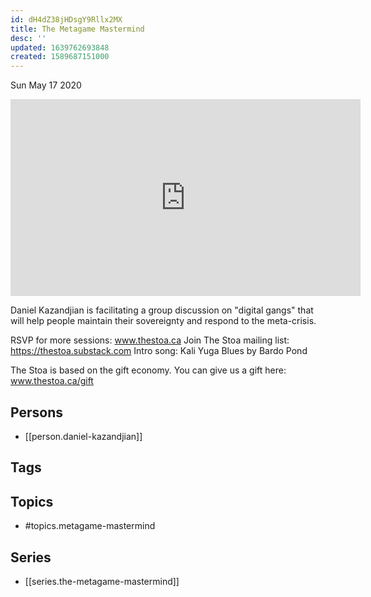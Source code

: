 ```yaml
---
id: dH4dZ38jHDsgY9Rllx2MX
title: The Metagame Mastermind
desc: ''
updated: 1639762693848
created: 1589687151000
---
```





Sun May 17 2020

<iframe width="560" height="315" src="https://www.youtube.com/embed/AYb9dfgelIk" title="The Metagame Mastermind w/ Daniel Kazandjian (May 9th, 2020)" frameborder="0" allow="accelerometer; autoplay; clipboard-write; encrypted-media; gyroscope; picture-in-picture" allowfullscreen ></iframe>

Daniel Kazandjian is facilitating a group discussion on "digital gangs" that will help people maintain their sovereignty and respond to the meta-crisis.

RSVP for more sessions: www.thestoa.ca
Join The Stoa mailing list: https://thestoa.substack.com
Intro song: Kali Yuga Blues by Bardo Pond

The Stoa is based on the gift economy. You can give us a gift here: www.thestoa.ca/gift

## Persons

- [[person.daniel-kazandjian]]

## Tags



## Topics

- #topics.metagame-mastermind

## Series

- [[series.the-metagame-mastermind]]

